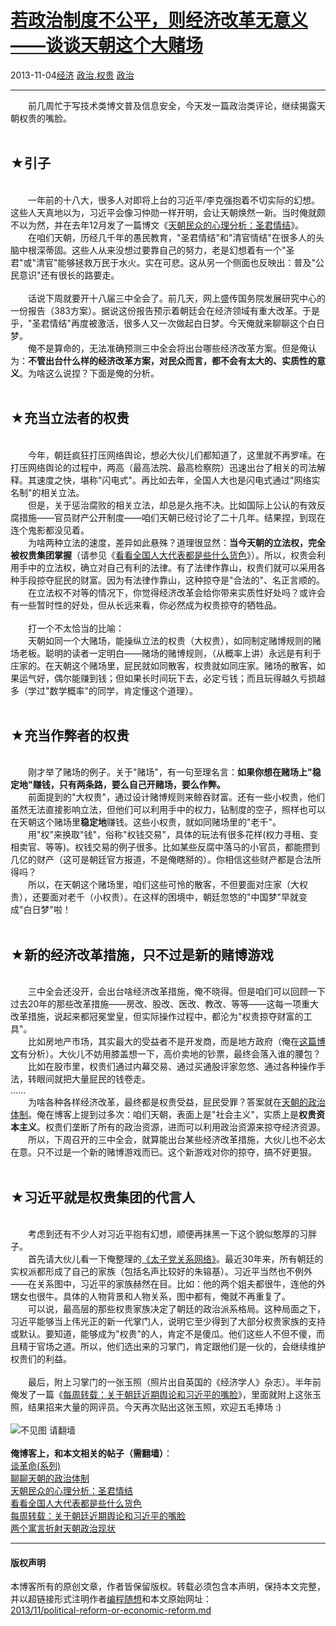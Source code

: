 <!DOCTYPE html>
<html xmlns="http://www.w3.org/1999/xhtml" xml:lang="zh-CN">
<head>
<meta http-equiv="Content-Type" content="text/html; charset=utf-8" />
<meta name="generator" content="Python script by program.think@gmail.com" />
<meta name="provider" content="program-think.blogspot.com" />
<link type="text/css" rel="stylesheet" href="../../css/program-think.css" />
<title>若政治制度不公平，则经济改革无意义——谈谈天朝这个大赌场 - 编程随想的博客</title>
</head>
<body>
<div id="main" style="width:100%;">
<h1><a href="../../index.md" title="回到首页">若政治制度不公平，则经济改革无意义——谈谈天朝这个大赌场</a></h1>
<div class="post-info"><span class="date-header">2013-11-04</span><a href="../../tags/E7BB8FE6B58E.md" class="tag">经济</a> <a href="../../tags/E694BFE6B2BB.E69D83E8B4B5.md" class="tag">政治.权贵</a> <a href="../../tags/E694BFE6B2BB.md" class="tag">政治</a> </div>
<hr>
<div class="post">
&#12288;&#12288;前几周忙于写技术类博文普及信息安全，今天发一篇政治类评论，继续揭露天朝权贵的嘴脸。<br /><br /><h2>★引子</h2><br />&#12288;&#12288;一年前的十八大，很多人对即将上台的习近平/李克强抱着不切实际的幻想。这些人天真地以为，习近平会像习仲勋一样开明，会让天朝焕然一新。当时俺就颇不以为然，并在去年12月发了一篇博文《<a href="../../2012/12/emperor-complex.md">天朝民众的心理分析：圣君情结</a>》。<br />&#12288;&#12288;在咱们天朝，历经几千年的愚民教育，"圣君情结"和"清官情结"在很多人的头脑中根深蒂固。这些人从来没想过要靠自己的努力，老是幻想着有一个"圣君"或"清官"能够拯救万民于水火。实在可悲。这从另一个侧面也反映出：普及"公民意识"还有很长的路要走。<br /><br />&#12288;&#12288;话说下周就要开十八届三中全会了。前几天，网上盛传国务院发展研究中心的一份报告（383方案）。据说这份报告预示着朝廷会在经济领域有重大改革。于是乎，"圣君情结"再度被激活，很多人又一次做起白日梦。今天俺就来聊聊这个白日梦。<br />&#12288;&#12288;俺不是算命的，无法准确预测三中全会将出台哪些经济改革方案。但是俺认为：<b>不管出台什么样的经济改革方案，对民众而言，都不会有太大的、实质性的意义</b>。为啥这么说捏？下面是俺的分析。<a name='more'></a><!--program-think--><br /><br /><h2>★充当立法者的权贵</h2><br />&#12288;&#12288;今年，朝廷疯狂打压网络舆论，想必大伙儿们都知道了，这里就不再罗嗦。在打压网络舆论的过程中，两高（最高法院、最高检察院）迅速出台了相关的司法解释。其速度之快，堪称"闪电式"。再比如去年，全国人大也是闪电式通过"网络实名制"的相关立法。<br />&#12288;&#12288;但是，关于惩治腐败的相关立法，却总是久拖不决。比如国际上公认的有效反腐措施——官员财产公开制度——咱们天朝已经讨论了二十几年。结果捏，到现在连个鬼影都没见着。<br />&#12288;&#12288;为啥两种立法的速度，差异如此悬殊？道理很显然：<b>当今天朝的立法权，完全被权贵集团掌握</b>（请参见《<a href="../../2012/03/national-people-congress.md">看看全国人大代表都是些什么货色</a>》）。所以，权贵会利用手中的立法权，确立对自己有利的法律。有了法律作靠山，权贵们就可以采用各种手段掠夺屁民的财富。因为有法律作靠山，这种掠夺是"合法的"、名正言顺的。<br />&#12288;&#12288;在立法权不对等的情况下，你觉得经济改革会给你带来实质性好处吗？或许会有一些暂时性的好处，但从长远来看，你必然成为权贵掠夺的牺牲品。<br /><br />&#12288;&#12288;打一个不太恰当的比喻：<br />&#12288;&#12288;天朝如同一个大赌场，能操纵立法的权贵（大权贵），如同制定赌博规则的赌场老板。聪明的读者一定明白——赌场的赌博规则，（从概率上讲）永远是有利于庄家的。在天朝这个赌场里，屁民就如同散客，权贵就如同庄家。赌场的散客，如果运气好，偶尔能赚到钱；但如果长时间玩下去，必定亏钱；而且玩得越久亏损越多（学过"数学概率"的同学，肯定懂这个道理）。<br /><br /><h2>★充当作弊者的权贵</h2><br />&#12288;&#12288;刚才举了赌场的例子。关于"赌场"，有一句至理名言：<b>如果你想在赌场上"</b><b><b>稳定地</b>"赚钱，只有两条路，要么自己开赌场，要么作弊。</b><br />&#12288;&#12288;前面提到的"大权贵"，通过设计赌博规则来鲸吞财富。还有一些小权贵，他们虽然无法直接影响立法，但他们可以利用手中的权力，钻制度的空子，照样也可以在天朝这个赌场里<b>稳定地</b>赚钱。这些小权贵，就如同赌场里的"老千"。<br />&#12288;&#12288;用"权"来换取"钱"，俗称"权钱交易"，具体的玩法有很多花样(权力寻租、变相卖官、等等)。权钱交易的例子很多。比如某些反腐中落马的小官员，都能攒到几亿的财产（这可是朝廷官方报道，不是俺瞎掰的）。你相信这些财产都是合法所得吗？<br />&#12288;&#12288;所以，在天朝这个赌场里，咱们这些可怜的散客，不但要面对庄家（大权贵），还要面对老千（小权贵）。在这样的困境中，朝廷忽悠的"中国梦"早就变成"白日梦"啦！<br /><br /><h2>★新的经济改革措施，只不过是新的赌博游戏</h2><br />&#12288;&#12288;三中全会还没开，会出台啥经济改革措施，俺不晓得。但是咱们可以回顾一下过去20年的那些改革措施——房改、股改、医改、教改、等等——这每一项重大改革措施，说起来都冠冕堂皇，但实际操作过程中，都沦为"权贵掠夺财富的工具"。<br />&#12288;&#12288;比如房地产市场，其实最大的受益者不是开发商，而是地方政府（俺在<a href="../../2012/03/think-what-how-why.md">这篇博文</a>有分析）。大伙儿不妨用膝盖想一下，高价卖地的钞票，最终会落入谁的腰包？<br />&#12288;&#12288;比如在股市里，权贵们通过内幕交易、通过买通股评家忽悠、通过各种操作手法，转眼间就把大量屁民的钱卷走。<br />......<br />&#12288;&#12288;为啥各种各样经济改革，最终都是权贵受益，屁民受罪？答案就在<a href="../../2012/07/form-of-government-in-china.md">天朝的政治体制</a>。俺在博客上提到过多次：咱们天朝，表面上是"社会主义"，实质上是<b>权贵资本主义</b>。权贵们垄断了所有的政治资源，进而可以利用政治资源来掠夺经济资源。<br />&#12288;&#12288;所以，下周召开的三中全会，就算能出台某些经济改革措施，大伙儿也不必太在意。只不过是一个新的赌博游戏而已。这个新游戏对你的掠夺，搞不好更狠。<br /><br /><h2>★习近平就是权贵集团的代言人</h2><br />&#12288;&#12288;考虑到还有不少人对习近平抱有幻想，顺便再抹黑一下这个貌似憨厚的习胖子。<br />&#12288;&#12288;首先请大伙儿看一下俺整理的<a href="../../2013/03/princelings.md">《太子党关系网络》</a>。最近30年来，所有朝廷的实权派都形成了自己的家族（包括名声比较好的朱镕基）。习近平当然也不例外——在关系图中，习近平的家族赫然在目。比如：他的两个姐夫都很牛，连他的外甥女也很牛。具体的人物背景和人物关系，图中都有，俺就不再重复了。<br />&#12288;&#12288;可以说，最高层的那些权贵家族决定了朝廷的政治派系格局。这种局面之下，习近平能够当上伟光正的新一代掌门人，说明它至少得到了大部分权贵家族的支持或默认。要知道，能够成为"权贵"的人，肯定不是傻瓜。他们这些人不但不傻，而且精于官场之道。所以，他们选出来的习掌门，肯定跟他们是一伙的，会继续维护权贵们的利益。<br /><br />&#12288;&#12288;最后，附上习掌门的一张玉照（照片出自英国的《经济学人》杂志）。半年前俺发了一篇《<a href="../../2013/06/weekly-share-53.md">每周转载：关于朝廷近期舆论和习近平的嘴脸</a>》，里面就附上这张玉照，结果招来大量的网评员。今天再次贴出这张玉照，欢迎五毛捧场 :)<br /><br /><img src="../../images/2013/11/gzNOR_TNAS-iXutvMNBS4SLG2T---KtL5km_voLKF1Hi7r64wUAIPCjetRGkCwZvMEkV8TjEeL0YOCYSAoB84aVEyadfP5FdwcaxgAS_VypCPWwaICeY_OPhLY4" alt="不见图 请翻墙"><br /><br /><b>俺博客上，和本文相关的帖子（需翻墙）</b>：<br /><a href="../../2011/12/revolution-0.md">谈革命(系列)</a><br /><a href="../../2012/07/form-of-government-in-china.md">聊聊天朝的政治体制</a><br /><a href="../../2012/12/emperor-complex.md">天朝民众的心理分析：圣君情结</a><br /><a href="../../2012/03/national-people-congress.md">看看全国人大代表都是些什么货色</a><br /><a href="../../2013/06/weekly-share-53.md">每周转载：关于朝廷近期舆论和习近平的嘴脸</a><br /><a href="../../2012/11/political-fable.md">两个寓言折射天朝政治现状</a><div class="blogger-post-footer">
</div>
<hr>
<div class="copyright">
<h4>版权声明</h4>
本博客所有的原创文章，作者皆保留版权。转载必须包含本声明，保持本文完整，并以超链接形式注明作者<a href="mailto:program.think@gmail.com">编程随想</a>和本文原始网址：<br>
<a href="2013/11/political-reform-or-economic-reform.md">2013/11/political-reform-or-economic-reform.md</a>
</div>
</div>
</body>
</html>
